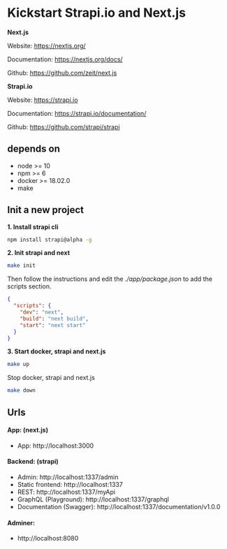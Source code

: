 # Kickstart Strapi.io and Next.js

__Next.js__

Website: https://nextjs.org/

Documentation: https://nextjs.org/docs/

Github: https://github.com/zeit/next.js

__Strapi.io__

Website: https://strapi.io

Documentation: https://strapi.io/documentation/

Github: https://github.com/strapi/strapi


## depends on
* node >= 10
* npm >= 6
* docker >= 18.02.0
* make

## Init a new project

__1. Install strapi cli__
```bash
npm install strapi@alpha -g
```

__2. Init strapi and next__
```bash
make init
```
Then follow the instructions and edit the *./app/package.json* to add the scripts section.
```` json
{
  "scripts": {
    "dev": "next",
    "build": "next build",
    "start": "next start"
  }
}
```` 

__3. Start docker, strapi and next.js__
```bash
make up
```

Stop docker, strapi and next.js
```bash
make down
```

## Urls

#### App: (next.js)

* App: http://localhost:3000

#### Backend: (strapi)

* Admin: http://localhost:1337/admin
* Static frontend: http://localhost:1337
* REST: http://localhost:1337/myApi
* GraphQL (Playground): http://localhost:1337/graphql
* Documentation (Swagger): http://localhost:1337/documentation/v1.0.0

#### Adminer:

* http://localhost:8080

